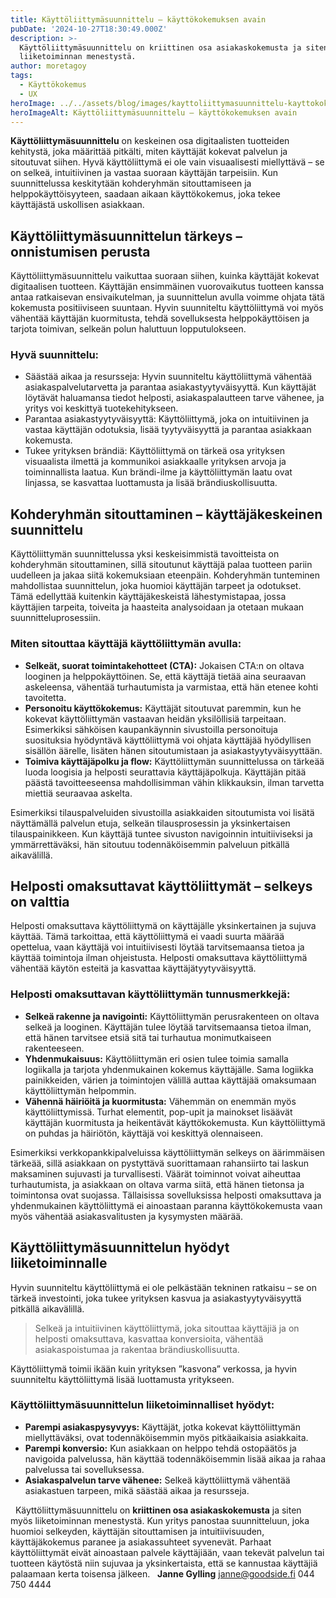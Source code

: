 ```yaml
---
title: Käyttöliittymäsuunnittelu – käyttökokemuksen avain
pubDate: '2024-10-27T18:30:49.000Z'
description: >-
  Käyttöliittymäsuunnittelu on kriittinen osa asiakaskokemusta ja siten myös
  liiketoiminnan menestystä.
author: moretagoy
tags:
  - Käyttökokemus
  - UX
heroImage: ../../assets/blog/images/kayttoliittymasuunnittelu-kayttokokemuksen-avain/featured.webp
heroImageAlt: Käyttöliittymäsuunnittelu – käyttökokemuksen avain
---
```


**Käyttöliittymäsuunnittelu** on keskeinen osa digitaalisten tuotteiden kehitystä, joka määrittää pitkälti, miten käyttäjät kokevat palvelun ja sitoutuvat siihen. Hyvä käyttöliittymä ei ole vain visuaalisesti miellyttävä – se on selkeä, intuitiivinen ja vastaa suoraan käyttäjän tarpeisiin. Kun suunnittelussa keskitytään kohderyhmän sitouttamiseen ja helppokäyttöisyyteen, saadaan aikaan käyttökokemus, joka tekee käyttäjästä uskollisen asiakkaan.

## Käyttöliittymäsuunnittelun tärkeys – onnistumisen perusta

Käyttöliittymäsuunnittelu vaikuttaa suoraan siihen, kuinka käyttäjät kokevat digitaalisen tuotteen. Käyttäjän ensimmäinen vuorovaikutus tuotteen kanssa antaa ratkaisevan ensivaikutelman, ja suunnittelun avulla voimme ohjata tätä kokemusta positiiviseen suuntaan. Hyvin suunniteltu käyttöliittymä voi myös vähentää käyttäjän kuormitusta, tehdä sovelluksesta helppokäyttöisen ja tarjota toimivan, selkeän polun haluttuun lopputulokseen.

### Hyvä suunnittelu:

-   Säästää aikaa ja resursseja: Hyvin suunniteltu käyttöliittymä vähentää asiakaspalvelutarvetta ja parantaa asiakastyytyväisyyttä. Kun käyttäjät löytävät haluamansa tiedot helposti, asiakaspalautteen tarve vähenee, ja yritys voi keskittyä tuotekehitykseen.
-   Parantaa asiakastyytyväisyyttä: Käyttöliittymä, joka on intuitiivinen ja vastaa käyttäjän odotuksia, lisää tyytyväisyyttä ja parantaa asiakkaan kokemusta.
-   Tukee yrityksen brändiä: Käyttöliittymä on tärkeä osa yrityksen visuaalista ilmettä ja kommunikoi asiakkaalle yrityksen arvoja ja toiminnallista laatua. Kun brändi-ilme ja käyttöliittymän laatu ovat linjassa, se kasvattaa luottamusta ja lisää brändiuskollisuutta.

## Kohderyhmän sitouttaminen – käyttäjäkeskeinen suunnittelu

Käyttöliittymän suunnittelussa yksi keskeisimmistä tavoitteista on kohderyhmän sitouttaminen, sillä sitoutunut käyttäjä palaa tuotteen pariin uudelleen ja jakaa siitä kokemuksiaan eteenpäin. Kohderyhmän tunteminen mahdollistaa suunnittelun, joka huomioi käyttäjän tarpeet ja odotukset. Tämä edellyttää kuitenkin käyttäjäkeskeistä lähestymistapaa, jossa käyttäjien tarpeita, toiveita ja haasteita analysoidaan ja otetaan mukaan suunnitteluprosessiin.

### Miten sitouttaa käyttäjä käyttöliittymän avulla:

-   **Selkeät, suorat toimintakehotteet (CTA):** Jokaisen CTA:n on oltava looginen ja helppokäyttöinen. Se, että käyttäjä tietää aina seuraavan askeleensa, vähentää turhautumista ja varmistaa, että hän etenee kohti tavoitetta.
-   **Personoitu käyttökokemus:** Käyttäjät sitoutuvat paremmin, kun he kokevat käyttöliittymän vastaavan heidän yksilöllisiä tarpeitaan. Esimerkiksi sähköisen kaupankäynnin sivustoilla personoituja suosituksia hyödyntävä käyttöliittymä voi ohjata käyttäjää hyödyllisen sisällön äärelle, lisäten hänen sitoutumistaan ja asiakastyytyväisyyttään.
-   **Toimiva käyttäjäpolku ja flow:** Käyttöliittymän suunnittelussa on tärkeää luoda loogisia ja helposti seurattavia käyttäjäpolkuja. Käyttäjän pitää päästä tavoitteeseensa mahdollisimman vähin klikkauksin, ilman tarvetta miettiä seuraavaa askelta.

Esimerkiksi tilauspalveluiden sivustoilla asiakkaiden sitoutumista voi lisätä näyttämällä palvelun etuja, selkeän tilausprosessin ja yksinkertaisen tilauspainikkeen. Kun käyttäjä tuntee sivuston navigoinnin intuitiiviseksi ja ymmärrettäväksi, hän sitoutuu todennäköisemmin palveluun pitkällä aikavälillä.

## Helposti omaksuttavat käyttöliittymät – selkeys on valttia

Helposti omaksuttava käyttöliittymä on käyttäjälle yksinkertainen ja sujuva käyttää. Tämä tarkoittaa, että käyttöliittymä ei vaadi suurta määrää opettelua, vaan käyttäjä voi intuitiivisesti löytää tarvitsemaansa tietoa ja käyttää toimintoja ilman ohjeistusta. Helposti omaksuttava käyttöliittymä vähentää käytön esteitä ja kasvattaa käyttäjätyytyväisyyttä.

### Helposti omaksuttavan käyttöliittymän tunnusmerkkejä:

-   **Selkeä rakenne ja navigointi:** Käyttöliittymän perusrakenteen on oltava selkeä ja looginen. Käyttäjän tulee löytää tarvitsemaansa tietoa ilman, että hänen tarvitsee etsiä sitä tai turhautua monimutkaiseen rakenteeseen.
-   **Yhdenmukaisuus:** Käyttöliittymän eri osien tulee toimia samalla logiikalla ja tarjota yhdenmukainen kokemus käyttäjälle. Sama logiikka painikkeiden, värien ja toimintojen välillä auttaa käyttäjää omaksumaan käyttöliittymän helpommin.
-   **Vähennä häiriöitä ja kuormitusta:** Vähemmän on enemmän myös käyttöliittymissä. Turhat elementit, pop-upit ja mainokset lisäävät käyttäjän kuormitusta ja heikentävät käyttökokemusta. Kun käyttöliittymä on puhdas ja häiriötön, käyttäjä voi keskittyä olennaiseen.

Esimerkiksi verkkopankkipalveluissa käyttöliittymän selkeys on äärimmäisen tärkeää, sillä asiakkaan on pystyttävä suorittamaan rahansiirto tai laskun maksaminen sujuvasti ja turvallisesti. Väärät toiminnot voivat aiheuttaa turhautumista, ja asiakkaan on oltava varma siitä, että hänen tietonsa ja toimintonsa ovat suojassa. Tällaisissa sovelluksissa helposti omaksuttava ja yhdenmukainen käyttöliittymä ei ainoastaan paranna käyttökokemusta vaan myös vähentää asiakasvalitusten ja kysymysten määrää.

## Käyttöliittymäsuunnittelun hyödyt liiketoiminnalle

Hyvin suunniteltu käyttöliittymä ei ole pelkästään tekninen ratkaisu – se on tärkeä investointi, joka tukee yrityksen kasvua ja asiakastyytyväisyyttä pitkällä aikavälillä.

> Selkeä ja intuitiivinen käyttöliittymä, joka sitouttaa käyttäjiä ja on helposti omaksuttava, kasvattaa konversioita, vähentää asiakaspoistumaa ja rakentaa brändiuskollisuutta.

Käyttöliittymä toimii ikään kuin yrityksen ”kasvona” verkossa, ja hyvin suunniteltu käyttöliittymä lisää luottamusta yritykseen.

### Käyttöliittymäsuunnittelun liiketoiminnalliset hyödyt:

-   **Parempi asiakaspysyvyys:** Käyttäjät, jotka kokevat käyttöliittymän miellyttäväksi, ovat todennäköisemmin myös pitkäaikaisia asiakkaita.
-   **Parempi konversio:** Kun asiakkaan on helppo tehdä ostopäätös ja navigoida palvelussa, hän käyttää todennäköisemmin lisää aikaa ja rahaa palvelussa tai sovelluksessa.
-   **Asiakaspalvelun tarve vähenee:** Selkeä käyttöliittymä vähentää asiakastuen tarpeen, mikä säästää aikaa ja resursseja.

  Käyttöliittymäsuunnittelu on **kriittinen osa asiakaskokemusta** ja siten myös liiketoiminnan menestystä. Kun yritys panostaa suunnitteluun, joka huomioi selkeyden, käyttäjän sitouttamisen ja intuitiivisuuden, käyttäjäkokemus paranee ja asiakassuhteet syvenevät. Parhaat käyttöliittymät eivät ainoastaan palvele käyttäjiään, vaan tekevät palvelun tai tuotteen käytöstä niin sujuvaa ja yksinkertaista, että se kannustaa käyttäjiä palaamaan kerta toisensa jälkeen.   **Janne Gylling** janne@goodside.fi 044 750 4444